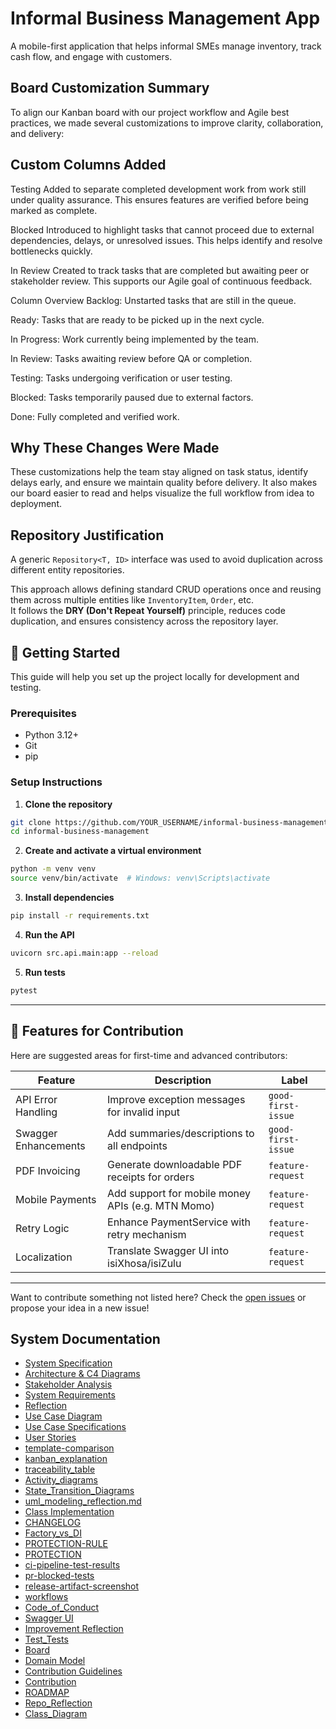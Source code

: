 # Informal Business Management App
A mobile-first application that helps informal SMEs manage inventory, track cash flow, and engage with customers.

## Board Customization Summary
To align our Kanban board with our project workflow and Agile best practices, we made several customizations to improve clarity, collaboration, and delivery:

## Custom Columns Added
Testing
Added to separate completed development work from work still under quality assurance. This ensures features are verified before being marked as complete.

Blocked
Introduced to highlight tasks that cannot proceed due to external dependencies, delays, or unresolved issues. This helps identify and resolve bottlenecks quickly.

In Review
Created to track tasks that are completed but awaiting peer or stakeholder review. This supports our Agile goal of continuous feedback.

Column Overview
Backlog: Unstarted tasks that are still in the queue.

Ready: Tasks that are ready to be picked up in the next cycle.

In Progress: Work currently being implemented by the team.

In Review: Tasks awaiting review before QA or completion.

Testing: Tasks undergoing verification or user testing.

Blocked: Tasks temporarily paused due to external factors.

Done: Fully completed and verified work.

## Why These Changes Were Made
These customizations help the team stay aligned on task status, identify delays early, and ensure we maintain quality before delivery. It also makes our board easier to read and helps visualize the full workflow from idea to deployment.

## Repository Justification

A generic `Repository<T, ID>` interface was used to avoid duplication across different entity repositories.

This approach allows defining standard CRUD operations once and reusing them across multiple entities like `InventoryItem`, `Order`, etc.  
It follows the **DRY (Don't Repeat Yourself)** principle, reduces code duplication, and ensures consistency across the repository layer.

## 🚀 Getting Started

This guide will help you set up the project locally for development and testing.

### Prerequisites
- Python 3.12+
- Git
- pip

### Setup Instructions

1. **Clone the repository**

```bash
git clone https://github.com/YOUR_USERNAME/informal-business-management.git
cd informal-business-management
```

2. **Create and activate a virtual environment**

```bash
python -m venv venv
source venv/bin/activate  # Windows: venv\Scripts\activate
```

3. **Install dependencies**

```bash
pip install -r requirements.txt
```

4. **Run the API**

```bash
uvicorn src.api.main:app --reload
```

5. **Run tests**

```bash
pytest
```

---

## 🌟 Features for Contribution

Here are suggested areas for first-time and advanced contributors:

| Feature | Description | Label |
|--------|-------------|-------|
| API Error Handling | Improve exception messages for invalid input | `good-first-issue` |
| Swagger Enhancements | Add summaries/descriptions to all endpoints | `good-first-issue` |
| PDF Invoicing | Generate downloadable PDF receipts for orders | `feature-request` |
| Mobile Payments | Add support for mobile money APIs (e.g. MTN Momo) | `feature-request` |
| Retry Logic | Enhance PaymentService with retry mechanism | `feature-request` |
| Localization | Translate Swagger UI into isiXhosa/isiZulu | `feature-request` |

---

Want to contribute something not listed here? Check the [open issues](../../issues) or propose your idea in a new issue!


## System Documentation
- [System Specification](SPECIFICATION.md)
- [Architecture & C4 Diagrams](ARCHITECTURE.md)
- [Stakeholder Analysis](STAKEHOLDERS.md)
- [System Requirements](SYSTEM_REQUIREMENTS.md)
- [Reflection](REFLECTION.md)
- [Use Case Diagram](Use_Case_Diagram.md)
- [Use Case Specifications](Use_Case_Specifications.md)
- [User Stories](https://github.com/NdumisoCPUT/informal-business-management/wiki)
- [template-comparison](template-comparison.md)
- [kanban_explanation](kanban_explanation.md)
- [traceability_table](traceability_table.md)
- [Activity_diagrams](Activity_diagrams.md)
- [State_Transition_Diagrams](State_Transition_Diagrams.md)
- [uml_modeling_reflection.md](uml_modeling_reflection.md)
- [Class Implementation](class-implementation-task.-1.md)
- [CHANGELOG](CHANGELOG.md)
- [Factory_vs_DI](Factory_vs_DI.md)
- [PROTECTION-RULE](PROTECTION-RULE.md)
- [PROTECTION](PROTECTION.md)
- [ci-pipeline-test-results](ci-pipeline-test-results.md)
- [pr-blocked-tests](pr-blocked-tests.md)
- [release-artifact-screenshot](release-artifact-screenshot.md)
- [workflows](workflows.md)
- [Code_of_Conduct](Code_Of_Conduct)
- [Swagger UI](Swagger_UI.md)
- [Improvement Reflection](IMPROVEMENT_REFLECTION.md)
- [Test_Tests](Test_Tests.md)
- [Board](Board.md)
- [Domain Model](Domain_Model.md)
- [Contribution Guidelines](Contribution.md)
- [Contribution](Contribution.md)
- [ROADMAP](ROADMAP.md)
- [Repo_Reflection](Repo_REflection.md)
- [Class_Diagram](Class_Diagram.md)




  


  
   




